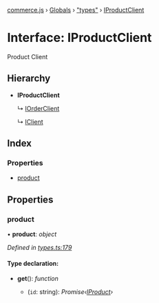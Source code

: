 [commerce.js](../README.md) › [Globals](../globals.md) › ["types"](../modules/_types_.md) › [IProductClient](_types_.iproductclient.md)

# Interface: IProductClient

Product Client

## Hierarchy

* **IProductClient**

  ↳ [IOrderClient](_types_.iorderclient.md)

  ↳ [IClient](_types_.iclient.md)

## Index

### Properties

* [product](_types_.iproductclient.md#product)

## Properties

###  product

• **product**: *object*

*Defined in [types.ts:179](https://github.com/shopjs/commerce.js/blob/2ed3fd9/src/types.ts#L179)*

#### Type declaration:

* **get**(): *function*

  * (`id`: string): *Promise‹[IProduct](_types_.iproduct.md)›*
